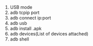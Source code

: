 1. USB mode <br>
2. adb tcpip port <br>
3. adb connect ip:port <br>
4. adb usb <br>
5. adb install .apk <br>
6. adb devices(List of devices attached) <br>
7. adb shell <br>
